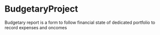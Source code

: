 # BudgetaryProject
Budgetary report is a form to follow financial state of dedicated portfolio to record expenses and oncomes
